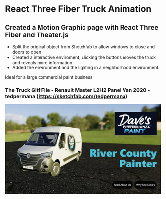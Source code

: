 # React Three Fiber Truck Animation

## Created a Motion Graphic page with React Three Fiber and Theater.js

- Split the original object from Shetchfab to allow windows to close and doors to open
- Created a interactive enviroment, clicking the buttons moves the truck and reveals more information.
- Added the environment and the lighting in a neighborhood environment.

Ideal for a large commercial paint business

### The Truck Gltf File - Renault Master L2H2 Panel Van 2020 - tedpermana (https://sketchfab.com/tedpermana)

![Delivery Truck in a Park](/public/images/Paint-Van-Business.webp)
